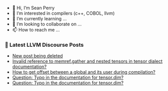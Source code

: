 - 👋 Hi, I’m Sean Perry
- 👀 I’m interested in compilers (c++, COBOL, llvm)
- 🌱 I’m currently learning ...
- 💞️ I’m looking to collaborate on ...
- 📫 How to reach me ...

<!---
s66perry/s66perry is a ✨ special ✨ repository because its `README.md` (this file) appears on your GitHub profile.
You can click the Preview link to take a look at your changes.
--->
### 📕 Latest LLVM Discourse Posts

<!-- DISCOURSE-LLVM:START -->
- [New post being deleted](https://discourse.llvm.org/t/new-post-being-deleted/83547#post_1)
- [Invalid reference to memref.gather and nested tensors in tensor dialect documentation?](https://discourse.llvm.org/t/invalid-reference-to-memref-gather-and-nested-tensors-in-tensor-dialect-documentation/83542#post_1)
- [How to get offset between a global and its user during compilation?](https://discourse.llvm.org/t/how-to-get-offset-between-a-global-and-its-user-during-compilation/83538#post_4)
- [Question: Typo in the documentation for tensor.dim?](https://discourse.llvm.org/t/question-typo-in-the-documentation-for-tensor-dim/83539#post_3)
- [Question: Typo in the documentation for tensor.dim?](https://discourse.llvm.org/t/question-typo-in-the-documentation-for-tensor-dim/83539#post_2)
<!-- DISCOURSE-LLVM:END -->
